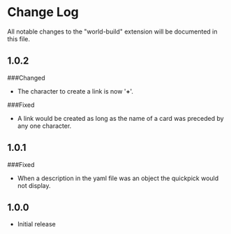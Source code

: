 # Change Log

All notable changes to the "world-build" extension will be documented in this file.

## 1.0.2

###Changed

- The character to create a link is now '**+**'.

###Fixed

- A link would be created as long as the name of a card was preceded by any one character.

## 1.0.1

###Fixed 
- When a description in the yaml file was an object the quickpick would not display.

## 1.0.0

- Initial release